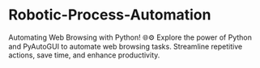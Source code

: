 # Robotic-Process-Automation
Automating Web Browsing with Python! 🌐⚙️ Explore the power of Python and PyAutoGUI to automate web browsing tasks. Streamline repetitive actions, save time, and enhance productivity. 
